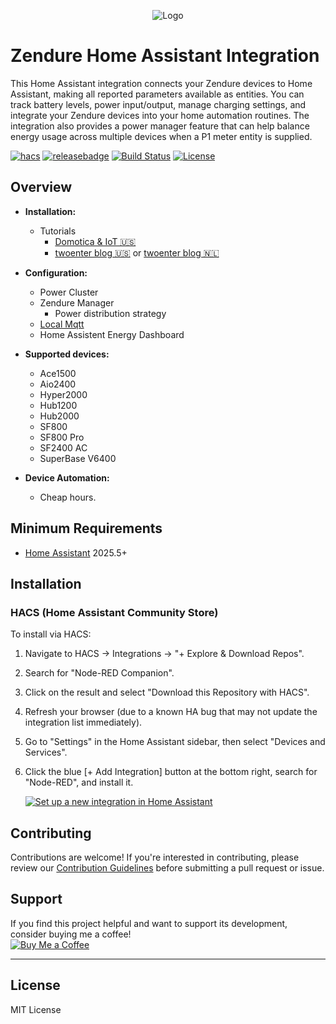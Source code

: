 <p align="center">
  <img src="https://zendure.com/cdn/shop/files/zendure-logo-infinity-charge_240x.png?v=1717728038" alt="Logo">
</p>

# Zendure Home Assistant Integration
This Home Assistant integration connects your Zendure devices to Home Assistant, making all reported parameters available as entities. You can track battery levels, power input/output, manage charging settings, and integrate your Zendure devices into your home automation routines. The integration also provides a power manager feature that can help balance energy usage across multiple devices when a P1 meter entity is supplied.


[![hacs][hacsbadge]][hacs] [![releasebadge]][release] [![Build Status][buildstatus-shield]][buildstatus-link] [![License][license-shield]](LICENSE.md)


## Overview

- **Installation:**
  - Tutorials
    - [Domotica & IoT 🇺🇸](https://iotdomotica.nl/tutorial/install-zendure-home-assistant-integration-tutorial)
    - [twoenter blog 🇺🇸](https://www.twoenter.nl/blog/en/smarthome-en/zendure-home-battery-home-assistant-integration/) or [twoenter blog 🇳🇱](https://www.twoenter.nl/blog/home-assistant-nl/zendure-thuisaccu-integratie-met-home-assistant/)


- **Configuration:**
  - Power Cluster
  - Zendure Manager
    - Power distribution strategy
  - [Local Mqtt](https://github.com/Zendure/Zendure-HA/wiki/Local-Mqtt)
  - Home Assistent Energy Dashboard
  
- **Supported devices:**
  - Ace1500
  - Aio2400
  - Hyper2000
  - Hub1200
  - Hub2000
  - SF800
  - SF800 Pro
  - SF2400 AC
  - SuperBase V6400
  
- **Device Automation:**
  - Cheap hours.

## Minimum Requirements
- [Home Assistant](https://github.com/home-assistant/core) 2025.5+

## Installation

### HACS (Home Assistant Community Store)

To install via HACS:

1. Navigate to HACS -> Integrations -> "+ Explore & Download Repos".
2. Search for "Node-RED Companion".
3. Click on the result and select "Download this Repository with HACS".
4. Refresh your browser (due to a known HA bug that may not update the integration list immediately).
5. Go to "Settings" in the Home Assistant sidebar, then select "Devices and Services".
6. Click the blue [+ Add Integration] button at the bottom right, search for "Node-RED", and install it.
 
   [![Set up a new integration in Home Assistant](https://my.home-assistant.io/badges/config_flow_start.svg)](https://my.home-assistant.io/redirect/config_flow_start/?domain=zendure_ha)


## Contributing

Contributions are welcome! If you're interested in contributing, please review our [Contribution Guidelines](CONTRIBUTING.md) before submitting a pull request or issue.

## Support

If you find this project helpful and want to support its development, consider buying me a coffee!  
[![Buy Me a Coffee][buymecoffeebadge]][buymecoffee]

---

[buymecoffee]: https://www.buymeacoffee.com/fireson
[buymecoffeebadge]: https://www.buymeacoffee.com/assets/img/custom_images/orange_img.png
[license-shield]: https://img.shields.io/github/license/zendure/zendure-ha.svg?style=for-the-badge
[hacs]: https://github.com/zendure/zendure-ha
[hacsbadge]: https://img.shields.io/badge/HACS-Default-orange.svg?style=for-the-badge
[release]: https://github.com/zendure/zendure-ha/releases
[releasebadge]: https://img.shields.io/github/v/release/zendure/zendure-ha?style=for-the-badge
[buildstatus-shield]: https://img.shields.io/github/actions/workflow/status/zendure/zendure-ha/push.yml?branch=main&style=for-the-badge
[buildstatus-link]: https://github.com/zendure/zendure-ha/actions


## License

MIT License

